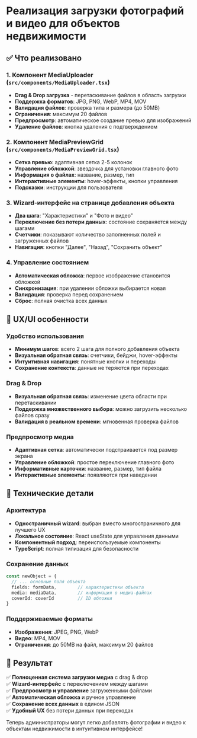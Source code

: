 # Реализация загрузки фотографий и видео для объектов недвижимости

## ✅ Что реализовано

### 1. Компонент MediaUploader (`src/components/MediaUploader.tsx`)
- **Drag & Drop загрузка** - перетаскивание файлов в область загрузки
- **Поддержка форматов**: JPG, PNG, WebP, MP4, MOV
- **Валидация файлов**: проверка типа и размера (до 50MB)
- **Ограничения**: максимум 20 файлов
- **Предпросмотр**: автоматическое создание превью для изображений
- **Удаление файлов**: кнопка удаления с подтверждением

### 2. Компонент MediaPreviewGrid (`src/components/MediaPreviewGrid.tsx`)
- **Сетка превью**: адаптивная сетка 2-5 колонок
- **Управление обложкой**: звездочка для установки главного фото
- **Информация о файлах**: название, размер, тип
- **Интерактивные элементы**: hover-эффекты, кнопки управления
- **Подсказки**: инструкции для пользователя

### 3. Wizard-интерфейс на странице добавления объекта
- **Два шага**: "Характеристики" и "Фото и видео"
- **Переключение без потери данных**: состояние сохраняется между шагами
- **Счетчики**: показывают количество заполненных полей и загруженных файлов
- **Навигация**: кнопки "Далее", "Назад", "Сохранить объект"

### 4. Управление состоянием
- **Автоматическая обложка**: первое изображение становится обложкой
- **Синхронизация**: при удалении обложки выбирается новая
- **Валидация**: проверка перед сохранением
- **Сброс**: полная очистка всех данных

## 🎯 UX/UI особенности

### Удобство использования
- **Минимум шагов**: всего 2 шага для полного добавления объекта
- **Визуальная обратная связь**: счетчики, бейджи, hover-эффекты
- **Интуитивная навигация**: понятные кнопки и переходы
- **Сохранение контекста**: данные не теряются при переходах

### Drag & Drop
- **Визуальная обратная связь**: изменение цвета области при перетаскивании
- **Поддержка множественного выбора**: можно загрузить несколько файлов сразу
- **Валидация в реальном времени**: мгновенная проверка файлов

### Предпросмотр медиа
- **Адаптивная сетка**: автоматически подстраивается под размер экрана
- **Управление обложкой**: простое переключение главного фото
- **Информативные карточки**: название, размер, тип файла
- **Интерактивные элементы**: появляются при наведении

## 🔧 Технические детали

### Архитектура
- **Одностраничный wizard**: выбран вместо многостраничного для лучшего UX
- **Локальное состояние**: React useState для управления данными
- **Компонентный подход**: переиспользуемые компоненты
- **TypeScript**: полная типизация для безопасности

### Сохранение данных
```typescript
const newObject = {
  // ... основные поля объекта
  fields: formData,        // характеристики объекта
  media: mediaData,        // информация о медиа-файлах
  coverId: coverId         // ID обложки
}
```

### Поддерживаемые форматы
- **Изображения**: JPEG, PNG, WebP
- **Видео**: MP4, MOV
- **Ограничения**: до 50MB на файл, максимум 20 файлов

## 🚀 Результат

✅ **Полноценная система загрузки медиа** с drag & drop  
✅ **Wizard-интерфейс** с переключением между шагами  
✅ **Предпросмотр и управление** загруженными файлами  
✅ **Автоматическая обложка** и ручное управление  
✅ **Сохранение всех данных** в едином JSON  
✅ **Удобный UX** без потери данных при переходах  

Теперь администраторы могут легко добавлять фотографии и видео к объектам недвижимости в интуитивном интерфейсе!
